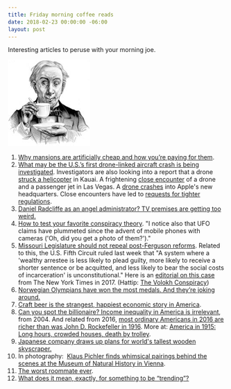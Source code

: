 ```yaml
---
title: Friday morning coffee reads
date: 2018-02-23 00:00:00 -06:00
layout: post
---
```


Interesting articles to peruse with your morning joe.

![](/assets/images/3b50391u-Edit-800-189x200.jpg)

1. [Why mansions are artificially cheap and how you’re paying for them](https://techforhousing.org/why-mansions-are-artificially-cheap-88a2648668c5).
2. [What may be the U.S.’s first drone-linked aircraft crash is being investigated](https://www.bloomberg.com/news/articles/2018-02-16/what-may-be-first-drone-linked-copter-crash-being-investigated). Investigators are also looking into a report that a drone [struck a helicopter](http://www.staradvertiser.com/2018/02/13/breaking-news/investigators-looking-into-report-that-drone-struck-kauai-tour-helicopter/) in Kauai. A frightening [close encounter](http://www.lasvegasnow.com/news/only-on-8-drone-flies-within-feet-of-arriving-aircraft-at-mccarran/949131909) of a drone and a passenger jet in Las Vegas. A [drone crashes](http://www.thedrive.com/aerial/18609/watch-a-drone-crash-onto-apple-park-campus-no-drone-zone) into Apple's new headquarters. Close encounters have led to [requests for tighter regulations](https://www.bloomberg.com/news/articles/2018-02-13/drone-s-close-encounter-with-airliner-spurs-call-to-tighten-laws).
3. [Daniel Radcliffe as an angel administrator? TV premises are getting too weird.](https://www.theguardian.com/tv-and-radio/tvandradioblog/2018/feb/15/daniel-radcliffe-weird-tv-tbs-steve-buscemi)
4. [How to test your favorite conspiracy theory](https://www.bloomberg.com/view/articles/2018-02-19/aliens-bigfoot-illuminati-do-conspiracy-theories-stand-up). "I notice also that UFO claims have plummeted since the advent of mobile phones with cameras ('Oh, did you get a photo of them?')."
5. [Missouri Legislature should not repeal post-Ferguson reforms](http://www.stltoday.com/opinion/columnists/missouri-legislature-should-not-repeal-post-ferguson-reforms/article_124ecc8d-3822-5a09-b7a4-811d28bdd2c9.html). Related to this, the U.S. Fifth Circuit ruled last week that "A system where a 'wealthy arrestee is less likely to plead guilty, more likely to receive a shorter sentence or be acquitted, and less likely to bear the social costs of incarceration' is unconstitutional." Here is an [editorial on this case](https://www.nytimes.com/2017/05/05/opinion/locked-up-for-being-poor.html) from The New York Times in 2017. (Hattip: [The Volokh Conspiracy](https://reason.com/volokh/2018/02/19/short-circuit-a-roundup-of-recent-federa))
6. [Norwegian Olympians have won the most medals. And they’re joking around.](https://www.wsj.com/articles/norwegian-olympians-have-won-the-most-medals-and-theyre-joking-around-1519068815)
7. [Craft beer is the strangest, happiest economic story in America](https://www.theatlantic.com/business/archive/2018/01/craft-beer-industry/550850/).
8. [Can you spot the billionaire? Income inequality in America is irrelevant](https://fee.org/articles/can-you-spot-the-billionaire/), from 2004. And related from 2016, [most ordinary Americans in 2016 are richer than was John D. Rockefeller in 1916](http://cafehayek.com/2016/02/40405.html). More at: [America in 1915: Long hours, crowded houses, death by trolley](https://www.theatlantic.com/business/archive/2016/02/america-in-1915/462360/?utm_source=nl__link8_021216).
9. [Japanese company draws up plans for world's tallest wooden skyscraper.](http://www.bbc.com/news/technology-42839463)
10. In photography:  [Klaus Pichler finds whimsical pairings behind the scenes at the Museum of Natural History in Vienna](http://www.bjp-online.com/2018/02/klaus-pichler-skeletons-in-the-closet/).
11. [The worst roommate ever](http://nymag.com/daily/intelligencer/2018/02/jamison-bachman-worst-roommate-ever.html).
12. [What does it mean, exactly, for something to be “trending”?](http://nymag.com/selectall/2018/02/trending-on-social-media-is-worthless.html?utm_source=feedburner&utm_medium=feed&utm_campaign=Feed%3A+Artsjournal+%28ArtsJournal%29)
